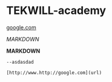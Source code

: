# TEKWILL-academy

[google.com](url)

*MARKDOWN*

**MARKDOWN**

```
--asdasdad

[http://www.http://google.com](url)